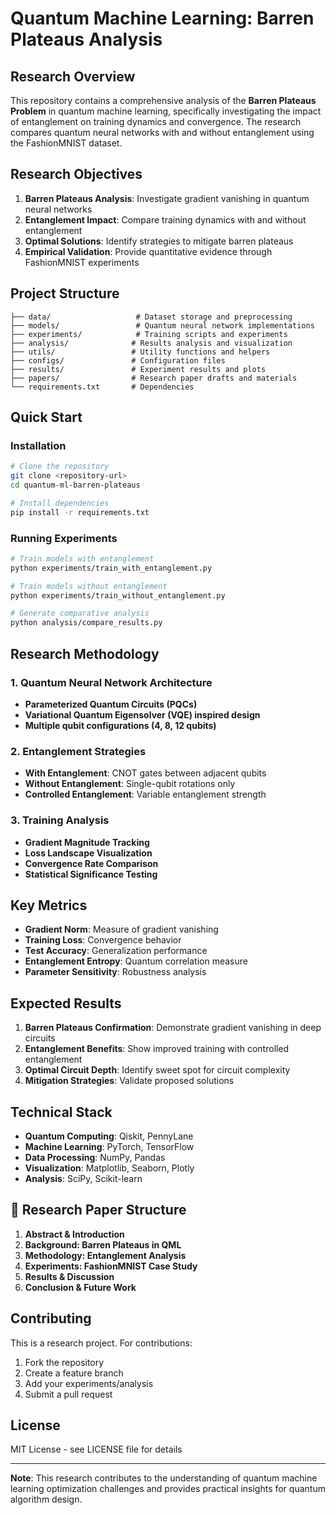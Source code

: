 # Quantum Machine Learning: Barren Plateaus Analysis

## Research Overview

This repository contains a comprehensive analysis of the **Barren Plateaus Problem** in quantum machine learning, specifically investigating the impact of entanglement on training dynamics and convergence. The research compares quantum neural networks with and without entanglement using the FashionMNIST dataset.

## Research Objectives

1. **Barren Plateaus Analysis**: Investigate gradient vanishing in quantum neural networks
2. **Entanglement Impact**: Compare training dynamics with and without entanglement
3. **Optimal Solutions**: Identify strategies to mitigate barren plateaus
4. **Empirical Validation**: Provide quantitative evidence through FashionMNIST experiments

## Project Structure

```
├── data/                   # Dataset storage and preprocessing
├── models/                 # Quantum neural network implementations
├── experiments/            # Training scripts and experiments
├── analysis/              # Results analysis and visualization
├── utils/                 # Utility functions and helpers
├── configs/               # Configuration files
├── results/               # Experiment results and plots
├── papers/                # Research paper drafts and materials
└── requirements.txt       # Dependencies
```

## Quick Start

### Installation

```bash
# Clone the repository
git clone <repository-url>
cd quantum-ml-barren-plateaus

# Install dependencies
pip install -r requirements.txt
```

### Running Experiments

```bash
# Train models with entanglement
python experiments/train_with_entanglement.py

# Train models without entanglement
python experiments/train_without_entanglement.py

# Generate comparative analysis
python analysis/compare_results.py
```

## Research Methodology

### 1. Quantum Neural Network Architecture

- **Parameterized Quantum Circuits (PQCs)**
- **Variational Quantum Eigensolver (VQE) inspired design**
- **Multiple qubit configurations (4, 8, 12 qubits)**

### 2. Entanglement Strategies

- **With Entanglement**: CNOT gates between adjacent qubits
- **Without Entanglement**: Single-qubit rotations only
- **Controlled Entanglement**: Variable entanglement strength

### 3. Training Analysis

- **Gradient Magnitude Tracking**
- **Loss Landscape Visualization**
- **Convergence Rate Comparison**
- **Statistical Significance Testing**

## Key Metrics

- **Gradient Norm**: Measure of gradient vanishing
- **Training Loss**: Convergence behavior
- **Test Accuracy**: Generalization performance
- **Entanglement Entropy**: Quantum correlation measure
- **Parameter Sensitivity**: Robustness analysis

## Expected Results

1. **Barren Plateaus Confirmation**: Demonstrate gradient vanishing in deep circuits
2. **Entanglement Benefits**: Show improved training with controlled entanglement
3. **Optimal Circuit Depth**: Identify sweet spot for circuit complexity
4. **Mitigation Strategies**: Validate proposed solutions

## Technical Stack

- **Quantum Computing**: Qiskit, PennyLane
- **Machine Learning**: PyTorch, TensorFlow
- **Data Processing**: NumPy, Pandas
- **Visualization**: Matplotlib, Seaborn, Plotly
- **Analysis**: SciPy, Scikit-learn

## 📝 Research Paper Structure

1. **Abstract & Introduction**
2. **Background: Barren Plateaus in QML**
3. **Methodology: Entanglement Analysis**
4. **Experiments: FashionMNIST Case Study**
5. **Results & Discussion**
6. **Conclusion & Future Work**

## Contributing

This is a research project. For contributions:

1. Fork the repository
2. Create a feature branch
3. Add your experiments/analysis
4. Submit a pull request

## License

MIT License - see LICENSE file for details

---

**Note**: This research contributes to the understanding of quantum machine learning optimization challenges and provides practical insights for quantum algorithm design.
